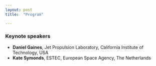 ```yaml
---
layout: post
title:  "Program"

---
```



### Keynote speakers

- **Daniel Gaines**, Jet Propulsion Laboratory, California Institute of Technology, USA
- **Kate Symonds**, ESTEC, European Space Agency, The Netherlands
